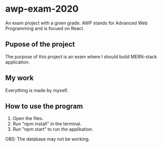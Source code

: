 # awp-exam-2020
An exam project with a given grade. AWP stands for Advanced Web Programming and is focued on React.

## Pupose of the project
The purpose of this project is an exam where I should build MERN-stack application.

## My work
Everything is made by myself. 

## How to use the program
1. Open the files.
2. Run "npm install" in the terminal.
3. Run "npm start" to run the applikation. 

OBS: The database may not be working.
